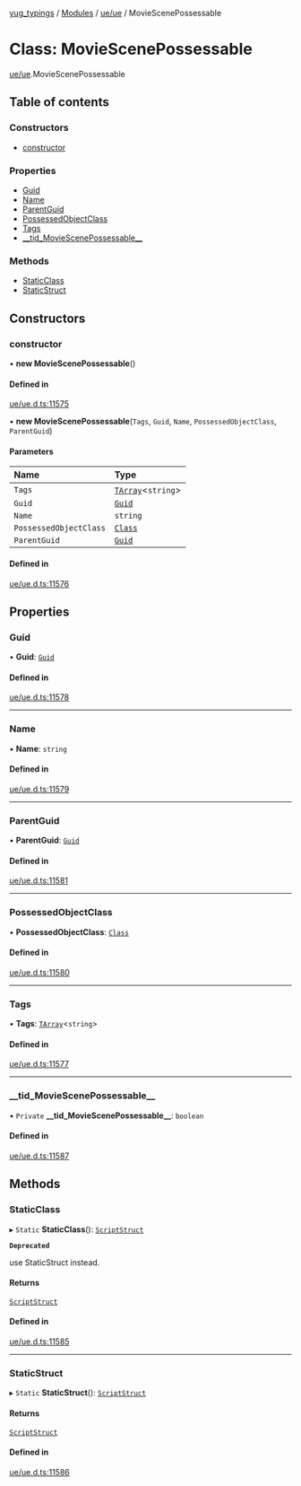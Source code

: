 [yug_typings](../README.md) / [Modules](../modules.md) / [ue/ue](../modules/ue_ue.md) / MovieScenePossessable

# Class: MovieScenePossessable

[ue/ue](../modules/ue_ue.md).MovieScenePossessable

## Table of contents

### Constructors

- [constructor](ue_ue.MovieScenePossessable.md#constructor)

### Properties

- [Guid](ue_ue.MovieScenePossessable.md#guid)
- [Name](ue_ue.MovieScenePossessable.md#name)
- [ParentGuid](ue_ue.MovieScenePossessable.md#parentguid)
- [PossessedObjectClass](ue_ue.MovieScenePossessable.md#possessedobjectclass)
- [Tags](ue_ue.MovieScenePossessable.md#tags)
- [\_\_tid\_MovieScenePossessable\_\_](ue_ue.MovieScenePossessable.md#__tid_moviescenepossessable__)

### Methods

- [StaticClass](ue_ue.MovieScenePossessable.md#staticclass)
- [StaticStruct](ue_ue.MovieScenePossessable.md#staticstruct)

## Constructors

### constructor

• **new MovieScenePossessable**()

#### Defined in

[ue/ue.d.ts:11575](https://github.com/YugMetaverse/yug_typings/blob/25cad34/ue/ue.d.ts#L11575)

• **new MovieScenePossessable**(`Tags`, `Guid`, `Name`, `PossessedObjectClass`, `ParentGuid`)

#### Parameters

| Name | Type |
| :------ | :------ |
| `Tags` | [`TArray`](../interfaces/ue_puerts.TArray.md)<`string`\> |
| `Guid` | [`Guid`](ue_ue_s.Guid.md) |
| `Name` | `string` |
| `PossessedObjectClass` | [`Class`](ue_ue.Class.md) |
| `ParentGuid` | [`Guid`](ue_ue_s.Guid.md) |

#### Defined in

[ue/ue.d.ts:11576](https://github.com/YugMetaverse/yug_typings/blob/25cad34/ue/ue.d.ts#L11576)

## Properties

### Guid

• **Guid**: [`Guid`](ue_ue_s.Guid.md)

#### Defined in

[ue/ue.d.ts:11578](https://github.com/YugMetaverse/yug_typings/blob/25cad34/ue/ue.d.ts#L11578)

___

### Name

• **Name**: `string`

#### Defined in

[ue/ue.d.ts:11579](https://github.com/YugMetaverse/yug_typings/blob/25cad34/ue/ue.d.ts#L11579)

___

### ParentGuid

• **ParentGuid**: [`Guid`](ue_ue_s.Guid.md)

#### Defined in

[ue/ue.d.ts:11581](https://github.com/YugMetaverse/yug_typings/blob/25cad34/ue/ue.d.ts#L11581)

___

### PossessedObjectClass

• **PossessedObjectClass**: [`Class`](ue_ue.Class.md)

#### Defined in

[ue/ue.d.ts:11580](https://github.com/YugMetaverse/yug_typings/blob/25cad34/ue/ue.d.ts#L11580)

___

### Tags

• **Tags**: [`TArray`](../interfaces/ue_puerts.TArray.md)<`string`\>

#### Defined in

[ue/ue.d.ts:11577](https://github.com/YugMetaverse/yug_typings/blob/25cad34/ue/ue.d.ts#L11577)

___

### \_\_tid\_MovieScenePossessable\_\_

• `Private` **\_\_tid\_MovieScenePossessable\_\_**: `boolean`

#### Defined in

[ue/ue.d.ts:11587](https://github.com/YugMetaverse/yug_typings/blob/25cad34/ue/ue.d.ts#L11587)

## Methods

### StaticClass

▸ `Static` **StaticClass**(): [`ScriptStruct`](ue_ue.ScriptStruct.md)

**`Deprecated`**

use StaticStruct instead.

#### Returns

[`ScriptStruct`](ue_ue.ScriptStruct.md)

#### Defined in

[ue/ue.d.ts:11585](https://github.com/YugMetaverse/yug_typings/blob/25cad34/ue/ue.d.ts#L11585)

___

### StaticStruct

▸ `Static` **StaticStruct**(): [`ScriptStruct`](ue_ue.ScriptStruct.md)

#### Returns

[`ScriptStruct`](ue_ue.ScriptStruct.md)

#### Defined in

[ue/ue.d.ts:11586](https://github.com/YugMetaverse/yug_typings/blob/25cad34/ue/ue.d.ts#L11586)
